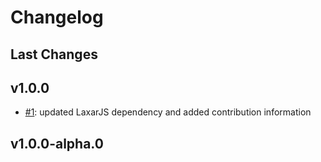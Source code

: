 # Changelog

## Last Changes


## v1.0.0

- [#1](https://github.com/LaxarJS/ax-text-ellipsis-control/issues/1): updated LaxarJS dependency and added contribution information


## v1.0.0-alpha.0
